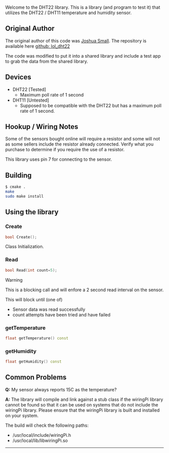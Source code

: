 Welcome to the DHT22 library.  This is a library (and program to test it) that utilizes the DHT22 / DHT11 temperature
and humidity sensor.

## Original Author
The original author of this code was [Joshua Small](https://github.com/technion).  The repository is available here [github: lol_dht22](https://github.com/technion/lol_dht22)

The code was modified to put it into a shared library and include a test app to grab the data from the shared library.

## Devices
- DHT22 [Tested]
  - Maximum poll rate of 1 second  
- DHT11 [Untested]
  - Supposed to be compatible with the DHT22 but has a maximum poll rate of 1 second.

## Hookup / Wiring Notes
Some of the sensors bought online will require a resistor and some will not as some sellers include the resistor
already connected.  Verify what you purchase to determine if you require the use of a resistor.

This library uses pin 7 for connecting to the sensor.

## Building
```bash
$ cmake .
make
sudo make install
```

## Using the library

### Create
```c++
bool Create();
```
Class Initialization.

### Read
```c++
bool Read(int count=5);
```
> [!WARNING]
> This is a blocking call and will enfore a 2 second read interval on the sensor.
>
> This will block until (one of)
> - Sensor data was read successfully
> - count attempts have been tried and have failed

### getTemperature
```c++
float getTemperature() const
```

### getHumidity
```c++
float getHumidity() const
```

## Common Problems
**Q:** My sensor always reports 15C as the temperature?

**A:** The library will compile and link against a stub class if the wiringPi library cannot be found so that it can be
used on systems that do not include the wiringPi library.  Please ensure that the wiringPi library is built and installed
on your system.

The build will check the following paths:
- /usr/local/include/wiringPi.h
- /usr/local/lib/libwiringPi.so

---